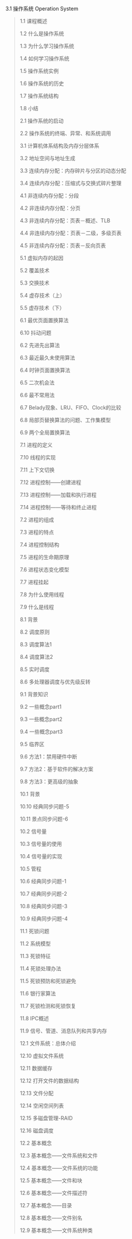 3.1 操作系统 Operation System

>   1.1 课程概述
>
>   1.2 什么是操作系统
>
>   1.3 为什么学习操作系统
>
>   1.4 如何学习操作系统
>
>   1.5 操作系统实例
>
>   1.6 操作系统的历史
>
>   1.7 操作系统结构
>
>   1.8 小结
>
>   2.1 操作系统的启动
>
>   2.2 操作系统的终端、异常、和系统调用
>
>   3.1 计算机体系结构及内存分层体系
>
>   3.2 地址空间与地址生成
>
>   3.3 连续内存分配：内存碎片与分区的动态分配
>
>   3.4 连续内存分配：压缩式与交换式碎片整理
>
>   4.1 非连续内存分配：分段
>
>   4.2 非连续内存分配：分页
>
>   4.3 非连续内存分配：页表－概述、TLB
>
>   4.4 非连续内存分配：页表－二级，多级页表
>
>   4.5 非连续内存分配：页表－反向页表
>
>   5.1 虚拟内存的起因
>
>   5.2 覆盖技术
>
>   5.3 交换技术
>
>   5.4 虚存技术（上）
>
>   5.5 虚存技术（下）
>
>   6.1 最优页面置换算法
>
>   6.10 抖动问题
>
>   6.2 先进先出算法
>
>   6.3 最近最久未使用算法
>
>   6.4 时钟页面置换算法
>
>   6.5 二次机会法
>
>   6.6 最不常用法
>
>   6.7 Belady现象、LRU、FIFO、Clock的比较
>
>   6.8 局部页替换算法的问题、工作集模型
>
>   6.9 两个全局置换算法
>
>   7.1 进程的定义
>
>   7.10 线程的实现
>
>   7.11 上下文切换
>
>   7.12 进程控制——创建进程
>
>   7.13 进程控制——加载和执行进程
>
>   7.14 进程控制——等待和终止进程
>
>   7.2 进程的组成
>
>   7.3 进程的特点
>
>   7.4 进程控制结构
>
>   7.5 进程的生命期原理
>
>   7.6 进程状态变化模型
>
>   7.7 进程挂起
>
>   7.8 为什么使用线程
>
>   7.9 什么是线程
>
>   8.1 背景
>
>   8.2 调度原则
>
>   8.3 调度算法1
>
>   8.4 调度算法2
>
>   8.5 实时调度
>
>   8.6 多处理器调度与优先级反转
>
>   9.1 背景知识
>
>   9.2 一些概念part1
>
>   9.3 一些概念part2
>
>   9.4 一些概念part3
>
>   9.5 临界区
>
>   9.6 方法1：禁用硬件中断
>
>   9.7 方法2：基于软件的解决方案
>
>   9.8 方法3：更高级的抽象
>
>   10.1 背景
>
>   10.10 经典同步问题-5
>
>   10.11 景点同步问题-6
>
>   10.2 信号量
>
>   10.3 信号量的使用
>
>   10.4 信号量的实现
>
>   10.5 管程
>
>   10.6 经典同步问题-1
>
>   10.7 经典同步问题-2
>
>   10.8 经典同步问题-3
>
>   10.9 经典同步问题-4
>
>   11.1 死锁问题
>
>   11.2 系统模型
>
>   11.3 死锁特征
>
>   11.4 死锁处理办法
>
>   11.5 死锁预防和死锁避免
>
>   11.6 银行家算法
>
>   11.7 死锁检测和死锁恢复
>
>   11.8 IPC概述
>
>   11.9 信号、管道、消息队列和共享内存
>
>   12.1 文件系统：总体介绍
>
>   12.10 虚拟文件系统
>
>   12.11 数据缓存
>
>   12.12 打开文件的数据结构
>
>   12.13 文件分配
>
>   12.14 空闲空间列表
>
>   12.15 多磁盘管理-RAID
>
>   12.16 磁盘调度
>
>   12.2 基本概念
>
>   12.3 基本概念——文件系统和文件
>
>   12.4 基本概念——文件系统的功能
>
>   12.5 基本概念——文件和块
>
>   12.6 基本概念——文件描述符
>
>   12.7 基本概念——目录
>
>   12.8 基本概念——文件别名
>
>   12.9 基本概念——文件系统种类